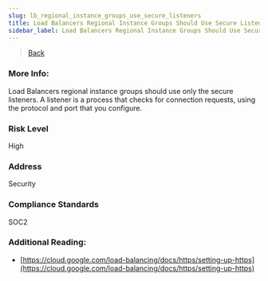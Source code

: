 ```yaml
---
slug: lb_regional_instance_groups_use_secure_listeners
title: Load Balancers Regional Instance Groups Should Use Secure Listeners
sidebar_label: Load Balancers Regional Instance Groups Should Use Secure Listeners
---
```

> [Back](../../gcploadbalancermonitoring)

### More Info:
Load Balancers regional instance groups should use only the secure listeners. A listener is a process that checks for connection requests, using the protocol and port that you configure.

### Risk Level
High

### Address
Security

### Compliance Standards
SOC2

### Additional Reading:
- [https://cloud.google.com/load-balancing/docs/https/setting-up-https](https://cloud.google.com/load-balancing/docs/https/setting-up-https) 
